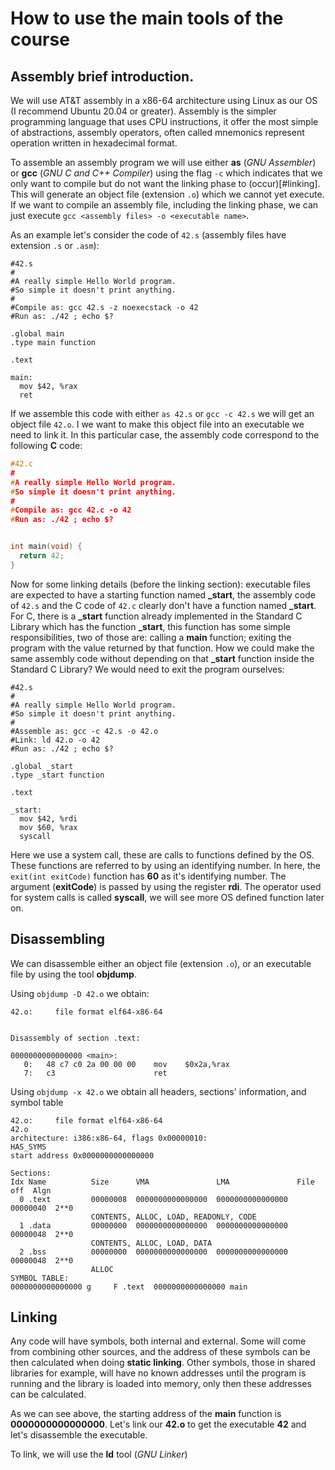 # How to use the main tools of the course

## Assembly brief introduction.

We will use AT&T assembly in a x86-64 architecture using Linux as our OS (I recommend Ubuntu 20.04 or greater).
Assembly is the simpler programming language that uses CPU instructions, it offer the most simple of abstractions,
assembly operators, often called mnemonics represent operation written in hexadecimal format.

To assemble an assembly program we will use either **as** (_GNU Assembler_) or **gcc** (_GNU C and C++ Compiler_)
using the flag `-c` which indicates that we only want to compile but do not want the linking phase to (occur)[#linking].
This will generate an object file (extension `.o`) which we cannot yet execute. If we want to compile an assembly file,
including the linking phase, we can just execute `gcc <assembly files> -o <executable name>`.

As an example let's consider the code of `42.s` (assembly files have extension `.s` or `.asm`):

```GAS
#42.s
#
#A really simple Hello World program.
#So simple it doesn't print anything.
#
#Compile as: gcc 42.s -z noexecstack -o 42
#Run as: ./42 ; echo $?

.global main
.type main function

.text

main:
  mov $42, %rax
  ret
```

If we assemble this code with either `as 42.s` or `gcc -c 42.s` we will get an object file `42.o`. I we want to make this
object file into an executable we need to link it. In this particular case, the assembly code correspond to the following
**C** code:

```C
#42.c
#
#A really simple Hello World program.
#So simple it doesn't print anything.
#
#Compile as: gcc 42.c -o 42
#Run as: ./42 ; echo $?


int main(void) {
  return 42;
}
```

Now for some linking details (before the linking section): executable files are expected to have a starting function named
**_start**, the assembly code of `42.s` and the C code of `42.c` clearly don't have a function named **_start**. For C,
there is a **_start** function already implemented in the Standard C Library which has the function **_start**, this function
has some simple responsibilities, two of those are: calling a **main** function; exiting the program with the value returned
by that function. How we could make the same assembly code without depending on that **_start** function inside the Standard C
Library? We would need to exit the program ourselves:

```GAS
#42.s
#
#A really simple Hello World program.
#So simple it doesn't print anything.
#
#Assemble as: gcc -c 42.s -o 42.o
#Link: ld 42.o -o 42
#Run as: ./42 ; echo $?

.global _start
.type _start function

.text

_start:
  mov $42, %rdi
  mov $60, %rax
  syscall
```

Here we use a system call, these are calls to functions defined by the OS. These functions are referred to by using an identifying
number. In here, the `exit(int exitCode)` function has **60** as it's identifying number. The argument (**exitCode**) is passed by
using the register **rdi**. The operator used for system calls is called **syscall**, we will see more OS defined function later on.

## Disassembling

We can disassemble either an object file (extension `.o`), or an executable file by using the tool **objdump**.

Using `objdump -D 42.o` we obtain:

```
42.o:     file format elf64-x86-64


Disassembly of section .text:

0000000000000000 <main>:
   0:	48 c7 c0 2a 00 00 00 	mov    $0x2a,%rax
   7:	c3                   	ret
```

Using `objdump -x 42.o` we obtain all headers, sections' information, and symbol table

```
42.o:     file format elf64-x86-64
42.o
architecture: i386:x86-64, flags 0x00000010:
HAS_SYMS
start address 0x0000000000000000

Sections:
Idx Name          Size      VMA               LMA               File off  Algn
  0 .text         00000008  0000000000000000  0000000000000000  00000040  2**0
                  CONTENTS, ALLOC, LOAD, READONLY, CODE
  1 .data         00000000  0000000000000000  0000000000000000  00000048  2**0
                  CONTENTS, ALLOC, LOAD, DATA
  2 .bss          00000000  0000000000000000  0000000000000000  00000048  2**0
                  ALLOC
SYMBOL TABLE:
0000000000000000 g     F .text	0000000000000000 main
```

## Linking

Any code will have symbols, both internal and external. Some will come from combining other sources, and the address of these
symbols can be then calculated when doing **static linking**. Other symbols, those in shared libraries for example, will have no
known addresses until the program is running and the library is loaded into memory, only then these addresses can be calculated.

As we can see above, the starting address of the **main** function is **0000000000000000**. Let's link our **42.o** to get the
executable **42** and let's disassemble the executable.

To link, we will use the **ld** tool (_GNU Linker_)

